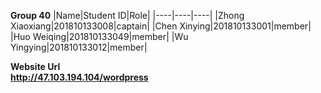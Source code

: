 **Group 40**
|Name|Student ID|Role|
|----|----|----|
|Zhong Xiaoxiang|201810133008|captain|
|Chen Xinying|201810133001|member|
|Huo Weiqing|201810133049|member|
|Wu Yingying|201810133012|member|

**Website Url**  
**http://47.103.194.104/wordpress**
